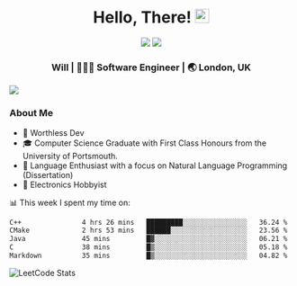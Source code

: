 <div align="center">
  <h1> Hello, There! <img src="https://media.giphy.com/media/hvRJCLFzcasrR4ia7z/giphy.gif" width="25px"></h1>
</div>

<p align="center">
    <a href="https://linkedin.com/in/willgreen98" alt="LinkedIn">
	    <img src="https://img.shields.io/badge/-LinkedIn-0e76a8?style=flat-square&logo=Linkedin&logoColor=white"/></a>
    <a href="https://twitter.com/Will_Green98" alt="Tweeter">
        <img src="https://img.shields.io/badge/-Twitter-00acee?style=flat-square&logo=Twitter&logoColor=white"/></a>
</p>

<div align="center">
	<h3> Will | 👨🏻‍💻 Software Engineer | 🌏 London, UK </h3>
</div>

![](https://visitor-badge.glitch.me/badge?page_id=willgreen98.visitor-badge)

### About Me

- 🥰 Worthless Dev
- 🎓 Computer Science Graduate with First Class Honours from the University of Portsmouth.
- 📖 Language Enthusiast with a focus on Natural Language Programming (Dissertation)
- 🤖 Electronics Hobbyist

📊 This week I spent my time on:
<!--START_SECTION:waka-->

```txt
C++               4 hrs 26 mins   █████████░░░░░░░░░░░░░░░░   36.24 %
CMake             2 hrs 53 mins   ██████░░░░░░░░░░░░░░░░░░░   23.56 %
Java              45 mins         █▓░░░░░░░░░░░░░░░░░░░░░░░   06.21 %
C                 38 mins         █▒░░░░░░░░░░░░░░░░░░░░░░░   05.18 %
Markdown          35 mins         █▒░░░░░░░░░░░░░░░░░░░░░░░   04.82 %
```

<!--END_SECTION:waka-->

![LeetCode Stats](https://leetcard.jacoblin.cool/WillGreen98?theme=unicorn&font=JetBrains%20Mono&ext=activity)
